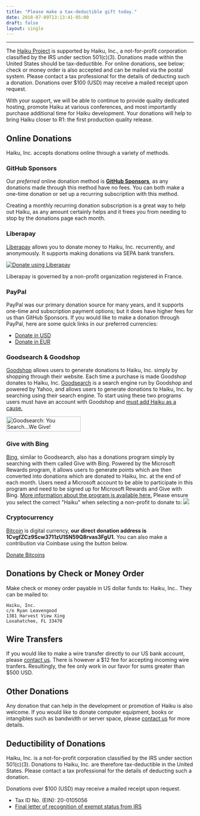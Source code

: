 ```yaml
---
title: "Please make a tax-deductible gift today."
date: 2018-07-09T13:13:41-05:00
draft: false
layout: single
---
```


----
The [Haiku Project](https://haiku-os.org) is supported by Haiku,&nbsp;Inc., a not-for-profit corporation classified by the IRS under section 501&#40;c&#41;&#40;3&#41;. Donations made within the United States should be tax-deductible. For online donations, see below; check or money order is also accepted and can be mailed via the postal system. Please contact a tax professional for the details of deducting such a donation. Donations over $100 (USD) may receive a mailed receipt upon request.

With your support, we will be able to continue to provide quality dedicated hosting, promote Haiku at various conferences, and most importantly purchase additional time for Haiku development. Your donations will help to bring Haiku closer to R1: the first production quality release.

## Online Donations

Haiku, Inc. accepts donations online through a variety of methods.

### GitHub Sponsors

Our <i>preferred</i> online donation method is <b>[GitHub Sponsors](https://github.com/sponsors/haiku)</b>, as any donations made through this method have no fees. You can both make a one-time donation or set up a recurring subscription with this method.

Creating a monthly recurring donation subscription is a great way to help out Haiku, as any amount certainly helps and it frees you from needing to stop by the donations page each month.

### Liberapay

[Liberapay](https://liberapay.com/about) allows you to donate money to Haiku,&nbsp;Inc. recurrently, and anonymously. It supports making donations via SEPA bank transfers.

<a href="https://liberapay.com/haiku.inc/donate" target="_blank">
    <img src="https://liberapay.com/assets/widgets/donate.svg"
        alt="Donate using Liberapay"
        title="Donate using Liberapay" border="0" />
</a>

Liberapay is governed by a non-profit organization registered in France.

### PayPal

PayPal was our primary donation source for many years, and it supports one-time and subscription payment options; but it does have higher fees for us than GitHub Sponsors. If you would like to make a donation through PayPal, here are some quick links in our preferred currencies:

- [Donate in USD](https://www.paypal.com/donate/?cmd=_donations&business=donations@haiku-os.org&item_name=A+single+donation+to+Haiku+Inc&currency_code=USD)
- [Donate in EUR](https://www.paypal.com/donate/?cmd=_donations&business=donations@haiku-os.org&item_name=A+single+donation+to+Haiku+Inc&currency_code=EUR)

### Goodsearch & Goodshop

[Goodshop](https://goodshop.com) allows users to generate donations to Haiku,&nbsp;Inc. simply by shopping through their website. Each time a purchase is made Goodshop donates to Haiku, Inc.
[Goodsearch](https://goodshop.com/search) is a search engine run by Goodshop and powered by Yahoo, and allows users to generate donations to Haiku, Inc. by searching using their search engine.
To start using these two programs users must have an account with Goodshop and [must add Haiku as a cause.](https://www.goodshop.com/nonprofit/haiku)

<a href="https://www.goodsearch.com/?charityid=949749" target="_top"><img
		src="/images/goodsearch_200x40.jpg"
		width="200" height="40" alt="Goodsearch: You Search...We Give!" border="0"></a>

### Give with Bing
[Bing](https://bing.com), similar to Goodsearch, also has a donations program simply by searching with them called Give with Bing. Powered by the Microsoft Rewards program, it allows users to generate points which are then converted into donations which are donated to Haiku, Inc. at the end of each month. Users need a Microsoft account to be able to participate in this program and need to be signed up for Microsoft Rewards and Give with Bing. [More information about the program is available here.](https://www.microsoft.com/en-us/rewards/give-mode-overview)
Please ensure you select the correct "Haiku" when selecting a non-profit to donate to:
<img src="/images/give-with-bing-haiku.png">

### Cryptocurrency

[Bitcoin](https://bitcoin.org) is digital currency, **our direct donation address is 1CvgfZCz9Scw3711zU1SN59Q8rvas3FgU1.**
You can also make a contribution via Coinbase using the button below.

<a class="coinbase-button"
	data-code="65307f4c91307cd05c1622977b94ba16"
	data-button-style="donation_large"
	href="https://coinbase.com/checkouts/65307f4c91307cd05c1622977b94ba16"
	>Donate Bitcoins</a><script src="https://coinbase.com/assets/button.js" type="text/javascript"></script>

## Donations by Check or Money Order

Make check or money order payable in US dollar funds to: Haiku,&nbsp;Inc.. They can be mailed to:

    Haiku, Inc.
    c/o Ryan Leavengood
    1381 Harvest View Xing
    Loxahatchee, FL 33470

## Wire Transfers

If you would like to make a wire transfer directly to our US bank account, please [contact us](/contact).
There is however a $12 fee for accepting incoming wire tranfers. Resultingly, the fee only work in our favor for sums greater than $500 USD.

## Other Donations

Any donation that can help in the development or promotion of Haiku is also welcome. If you would like to donate computer equipment, books or intangibles such as bandwidth or server space, please [contact us](/contact) for more details.

## Deductibility of Donations

Haiku, Inc. is a not-for-profit corporation classified by the IRS under section 501&#40;c&#41;&#40;3&#41;. Donations to Haiku,&nbsp;Inc. are therefore tax-deductible in the United States. Please contact a tax professional for the details of deducting such a donation.

Donations over $100 (USD) may receive a mailed receipt upon request.

* Tax ID No. (EIN): 20-0105056
* [Final letter of recognition of exempt status from IRS](/docs/haiku-inc_irs_final-letter-of-determination.pdf)
